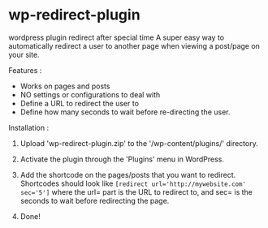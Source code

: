 # wp-redirect-plugin
wordpress plugin redirect after special time
A super easy way to automatically redirect a user to another page when viewing a post/page on your site.

Features :
* Works on pages and posts
* NO settings or configurations to deal with
* Define a URL to redirect the user to
* Define how many seconds to wait before re-directing the user.

Installation :
1. Upload 'wp-redirect-plugin.zip' to the '/wp-content/plugins/' directory.

2. Activate the plugin through the 'Plugins' menu in WordPress.

3. Add the shortcode on the pages/posts that you want to redirect. Shortcodes should look like `[redirect url='http://mywebsite.com' sec='5']` where the url= part is the URL to redirect to, and sec= is the seconds to wait before redirecting the page.

4. Done!
